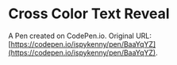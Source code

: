 # Cross Color Text Reveal

A Pen created on CodePen.io. Original URL: [https://codepen.io/ispykenny/pen/BaaYqYZ](https://codepen.io/ispykenny/pen/BaaYqYZ).


